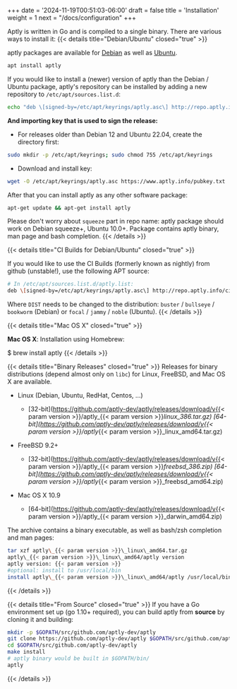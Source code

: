+++
date = '2024-11-19T00:51:03-06:00'
draft = false
title = 'Installation'
weight = 1
next = "/docs/configuration"
+++

Aptly is written in Go and is compiled to a single binary. There are various ways to install it:
{{< details title="Debian/Ubuntu" closed="true" >}}

aptly packages are available for [Debian](https://packages.debian.org/search?searchon=names&keywords=aptly) as well as [Ubuntu](http://packages.ubuntu.com/search?suite=all&searchon=names&keywords=aptly).

```bash
apt install aptly
```

If you would like to install a (newer) version of aptly than the Debian / Ubuntu package, aptly's repository can be installed by adding a new repository to `/etc/apt/sources.list.d`:

```bash
echo "deb \[signed-by=/etc/apt/keyrings/aptly.asc\] http://repo.aptly.info/ squeeze main" | sudo tee /etc/apt/sources.list.d/aptly.list
```

**And importing key that is used to sign the release:**

* For releases older than Debian 12 and Ubuntu 22.04, create the directory first:

```bash
sudo mkdir -p /etc/apt/keyrings; sudo chmod 755 /etc/apt/keyrings
```

* Download and install key:

```bash
wget -O /etc/apt/keyrings/aptly.asc https://www.aptly.info/pubkey.txt
```

After that you can install aptly as any other software package:

```bash
apt-get update && apt-get install aptly
```

Please don't worry about `squeeze` part in repo name: aptly package should work on Debian squeeze+, Ubuntu 10.0+. Package contains aptly binary, man page and bash completion.
{{< /details >}}

{{< details title="CI Builds for Debian/Ubuntu" closed="true" >}}

If you would like to use the CI Builds (formerly known as nightly) from github (unstable!), use the following APT source:

```bash
# In /etc/apt/sources.list.d/aptly.list:
deb \[signed-by=/etc/apt/keyrings/aptly.asc\] http://repo.aptly.info/ci _DIST_ main
```

Where `DIST` needs to be changed to the distribution: `buster` / `bullseye` / `bookworm` (Debian) or `focal` / `jammy` / `noble` (Ubuntu).
{{< /details >}}

{{< details title="Mac OS X" closed="true" >}}

**Mac OS X**: Installation using Homebrew:

$ brew install aptly
{{< /details >}}

{{< details title="Binary Releases" closed="true" >}}
Releases for binary distributions (depend almost only on `libc`) for Linux, FreeBSD, and Mac OS X are available.

* Linux (Debian, Ubuntu, RedHat, Centos, ...)
    * [32-bit](https://github.com/aptly-dev/aptly/releases/download/v{{< param version >}}/aptly_{{< param version >}}_linux_386.tar.gz) [64-bit](https://github.com/aptly-dev/aptly/releases/download/v{{< param version >}}/aptly_{{< param version >}}_linux_amd64.tar.gz)

* FreeBSD 9.2+
    * [32-bit](https://github.com/aptly-dev/aptly/releases/download/v{{< param version >}}/aptly_{{< param version >}}_freebsd_386.zip) [64-bit](https://github.com/aptly-dev/aptly/releases/download/v{{< param version >}}/aptly_{{< param version >}}_freebsd_amd64.zip)

* Mac OS X 10.9
    * [64-bit](https://github.com/aptly-dev/aptly/releases/download/v{{< param version >}}/aptly_{{< param version >}}_darwin_amd64.zip)

The archive contains a binary executable, as well as bash/zsh completion and man pages:

```bash
tar xzf aptly\_{{< param version >}}\_linux\_amd64.tar.gz
aptly\_{{< param version >}}\_linux\_amd64/aptly version
aptly version: {{< param version >}}
#optional: install to /usr/local/bin
install aptly\_{{< param version >}}\_linux\_amd64/aptly /usr/local/bin/aptly
```
{{< /details >}}

{{< details title="From Source" closed="true" >}}
If you have a Go environment set up (go 1.10+ required), you can build aptly from **source** by cloning it and building:

```bash
mkdir -p $GOPATH/src/github.com/aptly-dev/aptly
git clone https://github.com/aptly-dev/aptly $GOPATH/src/github.com/aptly-dev/aptly
cd $GOPATH/src/github.com/aptly-dev/aptly
make install
# aptly binary would be built in $GOPATH/bin/
aptly
```
{{< /details >}}

